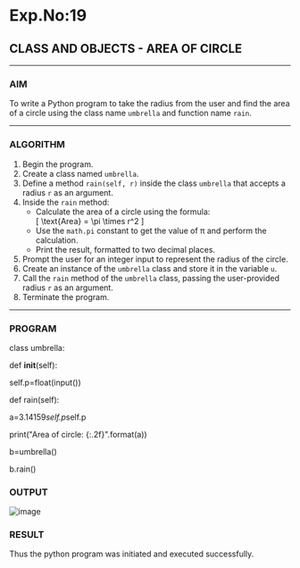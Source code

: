 # Exp.No:19  
## CLASS AND OBJECTS - AREA OF CIRCLE

---

### AIM  
To write a Python program to take the radius from the user and find the area of a circle using the class name `umbrella` and function name `rain`.

---

### ALGORITHM

1. Begin the program.  
2. Create a class named `umbrella`.  
3. Define a method `rain(self, r)` inside the class `umbrella` that accepts a radius `r` as an argument.  
4. Inside the `rain` method:  
   - Calculate the area of a circle using the formula:  
     \[ \text{Area} = \pi \times r^2 \]  
   - Use the `math.pi` constant to get the value of π and perform the calculation.  
   - Print the result, formatted to two decimal places.  
5. Prompt the user for an integer input to represent the radius of the circle.  
6. Create an instance of the `umbrella` class and store it in the variable `u`.  
7. Call the `rain` method of the `umbrella` class, passing the user-provided radius `r` as an argument.  
8. Terminate the program.

---

### PROGRAM

class umbrella:

 def __init__(self):
    
   self.p=float(input())
        
 def rain(self):
 
  a=3.14159*self.p*self.p
  
   print("Area of circle: {:.2f}".format(a))
        
b=umbrella()

b.rain()







### OUTPUT
![image](https://github.com/user-attachments/assets/f77e910e-10b2-4e7a-bbcf-abb6d3bd97c6)



### RESULT
Thus the python program was initiated and executed successfully.


